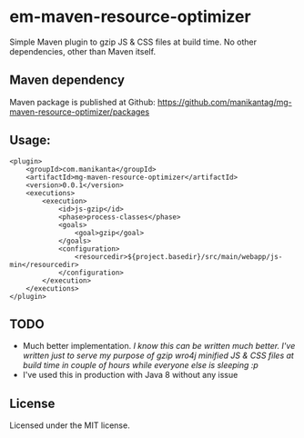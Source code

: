# em-maven-resource-optimizer

Simple Maven plugin to gzip JS & CSS files at build time. No other dependencies, other than Maven itself.

## Maven dependency

Maven package is published at Github: https://github.com/manikantag/mg-maven-resource-optimizer/packages

## Usage: 
	<plugin>
		<groupId>com.manikanta</groupId>
		<artifactId>mg-maven-resource-optimizer</artifactId>
		<version>0.0.1</version>
		<executions>
			<execution>
				<id>js-gzip</id>
				<phase>process-classes</phase>
				<goals>
					<goal>gzip</goal>
				</goals>
				<configuration>
					<resourcedir>${project.basedir}/src/main/webapp/js-min</resourcedir>
				</configuration>
			</execution>
		</executions>
	</plugin>

## TODO
 * Much better implementation. *I know this can be written much better. I've written just to serve my purpose of gzip wro4j minified JS & CSS files at build time in couple of hours while everyone else is sleeping :p*
 * I've used this in production with Java 8 without any issue
 

## License
Licensed under the MIT license.
